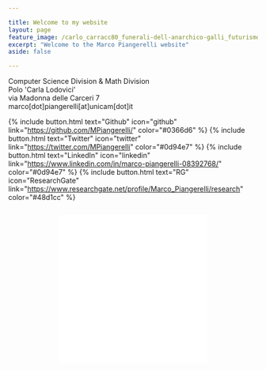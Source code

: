 ```yaml
---

title: Welcome to my website
layout: page
feature_image: /carlo_carracc80_funerali-dell-anarchico-galli_futurismo_riassunto_due-minuti-di-arte1.jpg
excerpt: "Welcome to the Marco Piangerelli website"
aside: false 

---
```


Computer Science Division & Math Division <br>
Polo 'Carla Lodovici' <br>
via Madonna delle Carceri 7 <br>
marco[dot]piangerelli[at]unicam[dot]it

{% include button.html text="Github" icon="github" link="https://github.com/MPiangerelli/" color="#0366d6" %} {% include button.html text="Twitter" icon="twitter" link="https://twitter.com/MPiangerelli" color="#0d94e7" %} {% include button.html text="LinkedIn" icon="linkedin" link="https://www.linkedin.com/in/marco-piangerelli-08392768/" color="#0d94e7" %} {% include button.html text="RG" icon="ResearchGate" link="https://www.researchgate.net/profile/Marco_Piangerelli/research" color="#48d1cc" %}



<div align="center" style="margin-top:2em">
    <iframe style="background:transparent !important" scrolling="no" frameborder="0" allowtransparency="true" width="300" height="300" src="//rh.revolvermaps.com/w/6/a/c2.php?i=7pci0h9z8v6&amp;m=0&amp;s=300&amp;c=ff0000&amp;cr1=ffffff&amp;f=arial&amp;l=0"></iframe><script type="text/javascript" src="//rh.revolvermaps.com/0/0/6.js?i=7pci0h9z8v6&amp;m=0&amp;s=300&amp;c=ff0000&amp;cr1=ffffff&amp;f=arial&amp;l=0" async="async"></script>
</div>



<!-- Global site tag (gtag.js) - Google Analytics -->
<script async src="https://www.googletagmanager.com/gtag/js?id=UA-148503736-1"></script>
<script>
  window.dataLayer = window.dataLayer || [];
  function gtag(){dataLayer.push(arguments);}
  gtag('js', new Date());

  gtag('config', 'UA-148503736-1');
</script>




